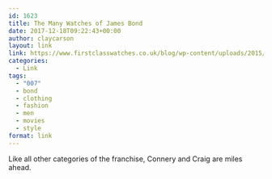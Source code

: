 ```yaml
---
id: 1623
title: The Many Watches of James Bond
date: 2017-12-18T09:22:43+00:00
author: claycarson
layout: link
link: https://www.firstclasswatches.co.uk/blog/wp-content/uploads/2015/10/The-many-watches-of-James-Bond-900-width.jpg
categories: 
  - Link
tags:
  - "007"
  - bond
  - clothing
  - fashion
  - men
  - movies
  - style
format: link
---
```

Like all other categories of the franchise, Connery and Craig are miles ahead.